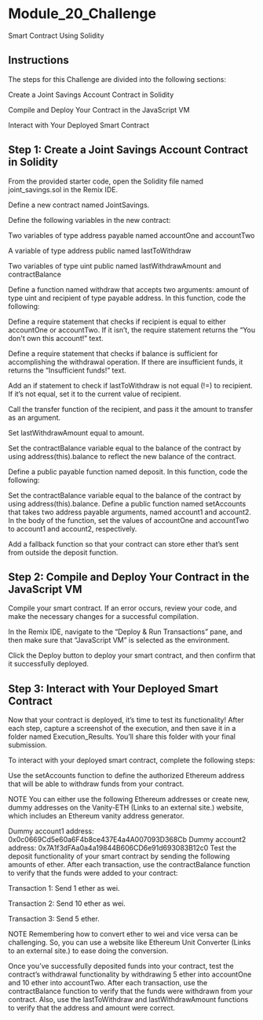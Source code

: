 # Module_20_Challenge
Smart Contract Using Solidity

## Instructions
The steps for this Challenge are divided into the following sections:

Create a Joint Savings Account Contract in Solidity

Compile and Deploy Your Contract in the JavaScript VM

Interact with Your Deployed Smart Contract

## Step 1: Create a Joint Savings Account Contract in Solidity
From the provided starter code, open the Solidity file named joint_savings.sol in the Remix IDE.

Define a new contract named JointSavings.

Define the following variables in the new contract:

Two variables of type address payable named accountOne and accountTwo

A variable of type address public named lastToWithdraw

Two variables of type uint public named lastWithdrawAmount and contractBalance

Define a function named withdraw that accepts two arguments: amount of type uint and recipient of type payable address. In this function, code the following:

Define a require statement that checks if recipient is equal to either accountOne or accountTwo. If it isn’t, the require statement returns the “You don't own this account!” text.

Define a require statement that checks if balance is sufficient for accomplishing the withdrawal operation. If there are insufficient funds, it returns the “Insufficient funds!” text.

Add an if statement to check if lastToWithdraw is not equal (!=) to recipient. If it’s not equal, set it to the current value of recipient.

Call the transfer function of the recipient, and pass it the amount to transfer as an argument.

Set lastWithdrawAmount equal to amount.

Set the contractBalance variable equal to the balance of the contract by using address(this).balance to reflect the new balance of the contract.

Define a public payable function named deposit. In this function, code the following:

Set the contractBalance variable equal to the balance of the contract by using address(this).balance.
Define a public function named setAccounts that takes two address payable arguments, named account1 and account2. In the body of the function, set the values of accountOne and accountTwo to account1 and account2, respectively.

Add a fallback function so that your contract can store ether that’s sent from outside the deposit function.

## Step 2: Compile and Deploy Your Contract in the JavaScript VM
Compile your smart contract. If an error occurs, review your code, and make the necessary changes for a successful compilation.

In the Remix IDE, navigate to the “Deploy & Run Transactions” pane, and then make sure that “JavaScript VM” is selected as the environment.

Click the Deploy button to deploy your smart contract, and then confirm that it successfully deployed.

## Step 3: Interact with Your Deployed Smart Contract
Now that your contract is deployed, it’s time to test its functionality! After each step, capture a screenshot of the execution, and then save it in a folder named Execution_Results. You’ll share this folder with your final submission.

To interact with your deployed smart contract, complete the following steps:

Use the setAccounts function to define the authorized Ethereum address that will be able to withdraw funds from your contract.

NOTE
You can either use the following Ethereum addresses or create new, dummy addresses on the Vanity-ETH (Links to an external site.) website, which includes an Ethereum vanity address generator.

Dummy account1 address: 0x0c0669Cd5e60a6F4b8ce437E4a4A007093D368Cb
Dummy account2 address: 0x7A1f3dFAa0a4a19844B606CD6e91d693083B12c0
Test the deposit functionality of your smart contract by sending the following amounts of ether. After each transaction, use the contractBalance function to verify that the funds were added to your contract:

Transaction 1: Send 1 ether as wei.

Transaction 2: Send 10 ether as wei.

Transaction 3: Send 5 ether.

NOTE
Remembering how to convert ether to wei and vice versa can be challenging. So, you can use a website like Ethereum Unit Converter (Links to an external site.) to ease doing the conversion.

Once you’ve successfully deposited funds into your contract, test the contract’s withdrawal functionality by withdrawing 5 ether into accountOne and 10 ether into accountTwo. After each transaction, use the contractBalance function to verify that the funds were withdrawn from your contract. Also, use the lastToWithdraw and lastWithdrawAmount functions to verify that the address and amount were correct.

